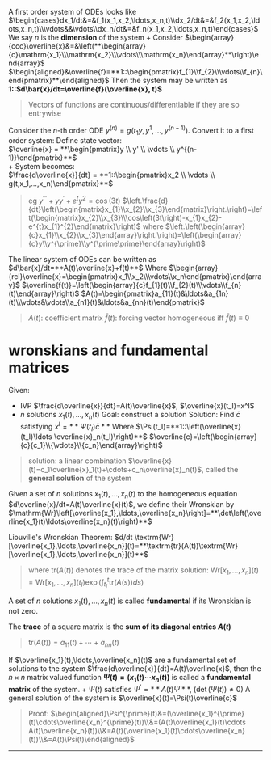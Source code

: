 A first order system of ODEs looks like
$\begin{cases}dx_1/dt&=&f_1(x_1,x_2,\ldots,x_n,t)\\dx_2/dt&=&f_2(x_1,x_2,\ldots,x_n,t)\\\vdots&&\vdots\\dx_n/dt&=&f_n(x_1,x_2,\ldots,x_n,t)\end{cases}$
We say $n$ is the **dimension** of the system
+
Consider 
$\begin{array}{ccc}\overline{x}&=&\left(**\begin{array}{c}\mathrm{x_1}\\\mathrm{x_2}\\\vdots\\\mathrm{x_n}\end{array}**\right)\end{array}$
$\begin{aligned}&\overline{f}=**1::\begin{pmatrix}f_{1}\\f_{2}\\\vdots\\f_{n}\end{pmatrix}**\end{aligned}$
Then the system may be written as **1::$d\bar{x}/dt=\overline{f}(\overline{x}, t)$**
> Vectors of functions are continuous/differentiable if they are so entrywise

Consider the $n$-th order ODE $y^{(n)}=g(t_{1}y,y^{1},\ldots,y^{(n-1)})$. 
Convert it to a first order system:
Define state vector:  
$\overline{x} = **\begin{pmatrix}y \\ y' \\ \vdots \\ y^{(n-1)}\end{pmatrix}**$  
+
System becomes:  
$\frac{d\overline{x}}{dt} = **1::\begin{pmatrix}x_2 \\ \vdots \\ g(t,x_1,...,x_n)\end{pmatrix}**$  
> eg $y^{\prime\prime\prime}+yy^{\prime}+e^{t}y^{2}=\cos(3t)$
> $\left.\frac{d}{dt}\left(\begin{matrix}x_{1}\\x_{2}\\x_{3}\end{matrix}\right.\right)=\left(\begin{matrix}x_{2}\\x_{3}\\\cos\left(3t\right)-x_{1}x_{2}-e^{t}x_{1}^{2}\end{matrix}\right)$
> where $\left.\left(\begin{array}{c}x_{1}\\x_{2}\\x_{3}\end{array}\right.\right)=\left(\begin{array}{c}y\\y^{\prime}\\y^{\prime\prime}\end{array}\right)$

The linear system of ODEs can be written as $d\bar{x}/dt=**A(t)\overline{x}+f(t)**$
Where
$\begin{array}{rcl}\overline{x}=\begin{pmatrix}x_1\\x_2\\\vdots\\x_n\end{pmatrix}\end{array}$
$\overline{f(t)}=\left(\begin{array}{c}f_{1}(t)\\f_{2}(t)\\\vdots\\f_{n}(t)\end{array}\right)$
$A(t)=\begin{pmatrix}a_{11}(t)&\ldots&a_{1n}(t)\\\vdots&\vdots\\a_{n1}(t)&\ldots&a_{nn}(t)\end{pmatrix}$
> $A(t)$: coefficient matrix
> $\bar{f}(t)$: forcing vector
> homogeneous iff $\bar{f}(t) \equiv 0$

# wronskians and fundamental matrices

Given:
- IVP $\frac{d\overline{x}}{dt}=A(t)\overline{x}$, $\overline{x}(t_I)=x^I$
- $n$ solutions $x_1(t),\ldots,x_n(t)$
Goal: construct a solution
Solution:
Find $\bar{c}$ satisfying $x^{I}=**\Psi(t_I)\bar{c}**$ 
Where $\Psi(t_I)=**1::\left(\overline{x}(t_I)\ldots \overline{x}_n(t_I)\right)**$ 
$\overline{c}=\left(\begin{array}{c}{c_1}\\{\vdots}\\{c_n}\end{array}\right)$
> solution: a linear combination $\overline{x}(t)=c_1\overline{x}_1(t)+\cdots+c_n\overline{x}_n(t)$, called the **general solution** of the system

Given a set of $n$ solutions $x_1(t),\ldots,x_n(t)$ to the homogeneous equation $d\overline{x}/dt=A(t)\overline{x}(t)$, we define their Wronskian by $\mathrm{Wr}\left[\overline{x_1},\ldots,\overline{x_n}\right]=**\det\left(\overline{x_1}(t)\ldots\overline{x_n}(t)\right)**$

Liouville's Wronskian Theorem:
$d/dt \textrm{Wr}[\overline{x_1},\ldots,\overline{x_n}](t)=**\textrm{tr}(A(t))\textrm{Wr}[\overline{x_1},\ldots,\overline{x_n}](t)**$
> where $\mathrm{tr}(A(t))$ denotes the trace of the matrix
> solution: $\mathrm{Wr}\left[x_1,\ldots,x_n\right](t)=\mathrm{Wr}\left[x_1,\ldots,x_n\right](t_I)\exp\left(\int_{t_I}^t\mathrm{tr}\left(A(s)\right)ds\right)$

A set of $n$ solutions $x_1(t),\ldots,x_n(t)$ is called **fundamental** if its Wronskian is not zero.

The **trace** of a square matrix is the **sum of its diagonal entries $A(t)$**
> $\mathrm{tr}(A(t))=a_{11}(t)+\cdots+a_{nn}(t)$

If $\overline{x_1}(t),\ldots,\overline{x_n}(t)$ are a fundamental set of solutions to the system $\frac{d\overline{x}}{dt}=A(t)\overline{x}$, then the $n \times n$ matrix valued function **$\Psi(t)=(x_1(t)\cdots x_n(t))$** is called a **fundamental matrix** of the system.
+
$\Psi(t)$ satisfies $\Psi^\prime = **A(t)\Psi**$, ($\det\left(\Psi(t)\right)\neq0$)
A general solution of the system is $\overline{x}(t)=\Psi(t)\overline{c}$
> Proof:
> $\begin{aligned}\Psi^{\prime}(t)&=(\overline{x_1}^{\prime}(t)\cdots\overline{x_n}^{\prime}(t))\\&=(A(t)\overline{x_1}(t)\cdots A(t)\overline{x_n}(t))\\&=A(t)(\overline{x_1}(t)\cdots\overline{x_n}(t))\\&=A(t)\Psi(t)\end{aligned}$


***

